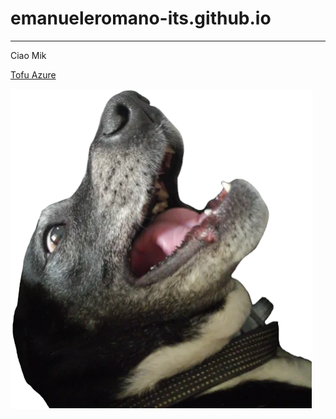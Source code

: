 # emanueleromano-its.github.io
---
Ciao Mik

[Tofu Azure](https://emanueleromano-its.github.io/tofuazure/)

![Ciccio](./media/sticker.webp)

